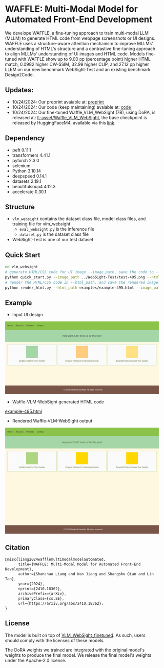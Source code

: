# WAFFLE: Multi-Modal Model for Automated Front-End Development
We develope WAFFLE, a fine-tuning approach to train multi-modal LLM (MLLM) to generate HTML code from webpage screenshots or UI designs. WAFFLE uses a structure-aware attention mechanism to improve MLLMs' understanding of HTML's structure and a contrastive fine-tuning approach to align MLLMs' understanding of UI images and HTML code. Models fine-tuned with WAFFLE show up to 9.00 pp (percentage point) higher HTML match, 0.0982 higher CW-SSIM, 32.99 higher CLIP, and 27.12 pp higher LLEM on our new benchmark WebSight-Test and an existing benchmark Design2Code.

## Updates:
* 10/24/2024: Our preprint avaiable at: [preprint](https://arxiv.org/abs/2410.18362)
* 10/24/2024: Our code (keep maintaining) avaiable at: [code](https://github.com/lt-asset/Waffle)
* 10/24/2024: Our fine-tuned Waffle_VLM_WebSight (7B), using DoRA, is released at: [lt-asset/Waffle_VLM_WebSight](https://huggingface.co/lt-asset/Waffle_VLM_WebSight), the base checkpoint is released by HuggingFaceM4, available via this [link](https://huggingface.co/HuggingFaceM4/VLM_WebSight_finetuned).

## Dependency
- peft               0.11.1
- transformers       4.41.1
- pytorch       2.3.0
- selenium
- Python 3.10.14
- deepspeed          0.14.1
- datasets 2.19.1
- beautifulsoup4     4.12.3
- accelerate         0.30.1

## Structure
- `vlm_websight` contains the dataset class file, model class files, and training file for vlm_websight.
    - `eval_websight.py` is the inference file
    - `dataset.py` is the dataset class file
- WebSight-Test is one of our test dataset

## Quick Start
```bash
cd vlm_websight
# generate HTML/CSS code for UI image --image_path, save the code to --html_path
python quick_start.py --image_path ../WebSight-Test/test-495.png --html_path examples/example-495.html
# render the HTML/CSS code in --html_path, and save the rendered image to --image_path
python render_html.py --html_path examples/example-495.html --image_path examples/example-495.png
```

## Example
* Input UI design

![test-495.png](WebSight-Test/test-495.png)

* Waffle-VLM-WebSight generated HTML code

[example-495.html](vlm_websight/examples/example-495.html)

* Rendered Waffle-VLM-WebSight output

![example-495.html](vlm_websight/examples/example-495.png)


## Citation
```
@misc{liang2024wafflemultimodalmodelautomated,
      title={WAFFLE: Multi-Modal Model for Automated Front-End Development}, 
      author={Shanchao Liang and Nan Jiang and Shangshu Qian and Lin Tan},
      year={2024},
      eprint={2410.18362},
      archivePrefix={arXiv},
      primaryClass={cs.SE},
      url={https://arxiv.org/abs/2410.18362}, 
}
```

## License
The model is built on top of [VLM_WebSight_finetuned](https://huggingface.co/HuggingFaceM4/VLM_WebSight_finetuned). As such, users should comply with the licenses of these models.

The DoRA weights we trained are integrated with the original model's weights to produce the final model. We release the final model's weights under the Apache-2.0 license.
